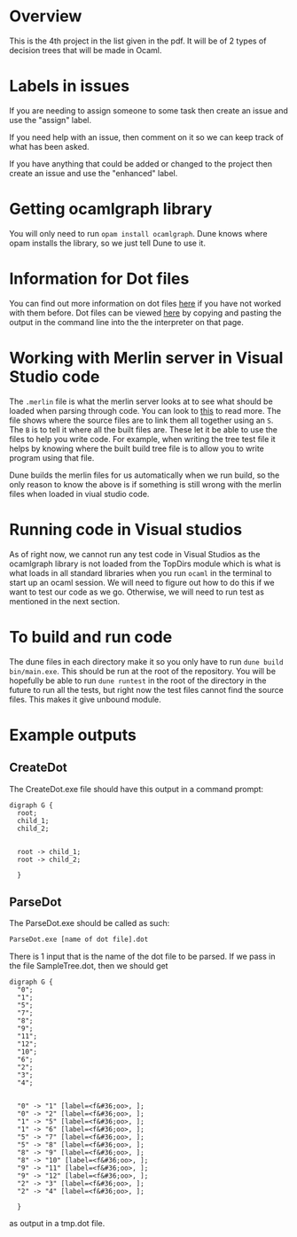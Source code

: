 # Overview
This is the 4th project in the list given in the pdf. It will be of 2 types of decision trees that will be made in Ocaml.

# Labels in issues
If you are needing to assign someone to some task then create an issue and use the "assign" label.

If you need help with an issue, then comment on it so we can keep track of what has been asked.

If you have anything that could be added or changed to the project then create an issue and use the "enhanced" label.

# Getting ocamlgraph library
You will only need to run ```opam install ocamlgraph```. Dune knows where opam installs the library, so we just tell Dune to use it.

# Information for Dot files
You can find out more information on dot files [here](https://en.wikipedia.org/wiki/DOT_(graph_description_language)) if you have not worked with them before. Dot files can be viewed [here](https://dreampuf.github.io/GraphvizOnline/) by copying and pasting the output in the command line into the the interpreter on that page.

# Working with Merlin server in Visual Studio code
The ```.merlin``` file is what the merlin server looks at to see what should be loaded when parsing through code. You can look to [this](https://github.com/ocaml/merlin/wiki/project-configuration) to read more. The file shows where the source files are to link them all together using an ```S```. The ```B``` is to tell it where all the built files are. These let it be able to use the files to help you write code. For example, when writing the tree test file it helps by knowing where the built build tree file is to allow you to write program using that file.

Dune builds the merlin files for us automatically when we run build, so the only reason to know the above is if something is still wrong with the merlin files when loaded in viual studio code.

# Running code in Visual studios
As of right now, we cannot run any test code in Visual Studios as the ocamlgraph library is not loaded from the TopDirs module which is what is what loads in all standard libraries when you run ```ocaml``` in the terminal to start up an ocaml session. We will need to figure out how to do this if we want to test our code as we go. Otherwise, we will need to run test as mentioned in the next section.

# To build and run code
The dune files in each directory make it so you only have to run ```dune build bin/main.exe```. This should be run at the root of the repository. You will be hopefully be able to run ```dune runtest``` in the root of the directory in the future to run all the tests, but right now the test files cannot find the source files. This makes it give unbound module.


# Example outputs
## CreateDot
The CreateDot.exe file should have this output in a command prompt:
```
digraph G {
  root;
  child_1;
  child_2;


  root -> child_1;
  root -> child_2;

  }
```

## ParseDot
The ParseDot.exe should be called as such:
``` cmd
ParseDot.exe [name of dot file].dot
```

There is 1 input that is the name of the dot file to be parsed. If we pass in the file SampleTree.dot, then we should get 
```
digraph G {
  "0";
  "1";
  "5";
  "7";
  "8";
  "9";
  "11";
  "12";
  "10";
  "6";
  "2";
  "3";
  "4";
  
  
  "0" -> "1" [label=<f&#36;oo>, ];
  "0" -> "2" [label=<f&#36;oo>, ];
  "1" -> "5" [label=<f&#36;oo>, ];
  "1" -> "6" [label=<f&#36;oo>, ];
  "5" -> "7" [label=<f&#36;oo>, ];
  "5" -> "8" [label=<f&#36;oo>, ];
  "8" -> "9" [label=<f&#36;oo>, ];
  "8" -> "10" [label=<f&#36;oo>, ];
  "9" -> "11" [label=<f&#36;oo>, ];
  "9" -> "12" [label=<f&#36;oo>, ];
  "2" -> "3" [label=<f&#36;oo>, ];
  "2" -> "4" [label=<f&#36;oo>, ];
  
  }

```

as output in a tmp.dot file.
